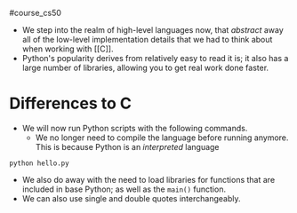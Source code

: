 #course_cs50 

- We step into the realm of high-level languages now, that *abstract* away all of the low-level implementation details that we had to think about when working with [[C]].
- Python's popularity derives from relatively easy to read it is; it also has a large number of libraries, allowing you to get real work done faster.

# Differences to C

- We will now run Python scripts with the following commands. 
    - We no longer need to compile the language before running anymore. This is because Python is an *interpreted* language

```shell
python hello.py
```

- We also do away with the need to load libraries for functions that are included in base Python; as well as the `main()` function.
- We can also use single and double quotes interchangeably. 
